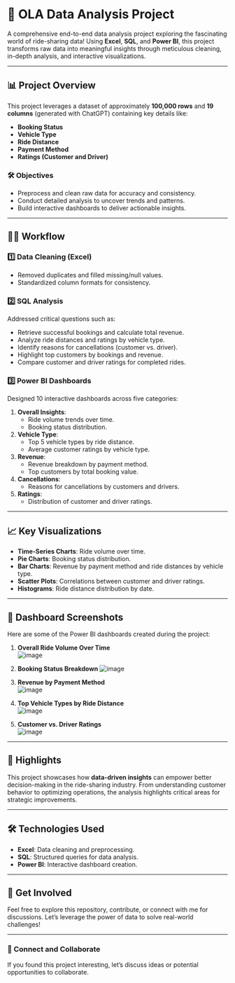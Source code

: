# 🚗 OLA Data Analysis Project  

A comprehensive end-to-end data analysis project exploring the fascinating world of ride-sharing data! Using **Excel**, **SQL**, and **Power BI**, this project transforms raw data into meaningful insights through meticulous cleaning, in-depth analysis, and interactive visualizations.  

---

## 📊 Project Overview  

This project leverages a dataset of approximately **100,000 rows** and **19 columns** (generated with ChatGPT) containing key details like:  
- **Booking Status**  
- **Vehicle Type**  
- **Ride Distance**  
- **Payment Method**  
- **Ratings (Customer and Driver)**  

### 🛠️ Objectives  
- Preprocess and clean raw data for accuracy and consistency.  
- Conduct detailed analysis to uncover trends and patterns.  
- Build interactive dashboards to deliver actionable insights.  

---

## 🧑‍💻 Workflow  

### 1️⃣ **Data Cleaning (Excel)**  
- Removed duplicates and filled missing/null values.  
- Standardized column formats for consistency.  

### 2️⃣ **SQL Analysis**  
Addressed critical questions such as:  
- Retrieve successful bookings and calculate total revenue.  
- Analyze ride distances and ratings by vehicle type.  
- Identify reasons for cancellations (customer vs. driver).  
- Highlight top customers by bookings and revenue.  
- Compare customer and driver ratings for completed rides.  

### 3️⃣ **Power BI Dashboards**  
Designed 10 interactive dashboards across five categories:  
1. **Overall Insights**:  
   - Ride volume trends over time.  
   - Booking status distribution.  
2. **Vehicle Type**:  
   - Top 5 vehicle types by ride distance.  
   - Average customer ratings by vehicle type.  
3. **Revenue**:  
   - Revenue breakdown by payment method.  
   - Top customers by total booking value.  
4. **Cancellations**:  
   - Reasons for cancellations by customers and drivers.  
5. **Ratings**:  
   - Distribution of customer and driver ratings.  

---

## 📈 Key Visualizations  

- **Time-Series Charts**: Ride volume over time.  
- **Pie Charts**: Booking status distribution.  
- **Bar Charts**: Revenue by payment method and ride distances by vehicle type.  
- **Scatter Plots**: Correlations between customer and driver ratings.  
- **Histograms**: Ride distance distribution by date.  

---

## 📸 Dashboard Screenshots  

Here are some of the Power BI dashboards created during the project:  

1. **Overall Ride Volume Over Time**  
 ![image](https://github.com/user-attachments/assets/2c40aca0-3721-48a5-b919-acc9c58f2b2c)
  
2. **Booking Status Breakdown**
     ![image](https://github.com/user-attachments/assets/40bcd9a7-c29d-4da5-b3c8-cd7e741d29ad)
  
3. **Revenue by Payment Method**  
 ![image](https://github.com/user-attachments/assets/db65afdb-e396-4173-baeb-5e4abf8890c1)

4. **Top Vehicle Types by Ride Distance**  
   ![image](https://github.com/user-attachments/assets/81649941-d521-4d85-9f84-ba8fefa77997)
 
5. **Customer vs. Driver Ratings**  
  ![image](https://github.com/user-attachments/assets/b4c28661-a20b-4bcb-89c9-814e548217d3)
  

---

## 🚀 Highlights  

This project showcases how **data-driven insights** can empower better decision-making in the ride-sharing industry. From understanding customer behavior to optimizing operations, the analysis highlights critical areas for strategic improvements.  

---

## 🛠️ Technologies Used  

- **Excel**: Data cleaning and preprocessing.  
- **SQL**: Structured queries for data analysis.  
- **Power BI**: Interactive dashboard creation.  

---

## 📝 Get Involved  

Feel free to explore this repository, contribute, or connect with me for discussions. Let’s leverage the power of data to solve real-world challenges!  

---

### 🌟 Connect and Collaborate  
If you found this project interesting, let’s discuss ideas or potential opportunities to collaborate.  
